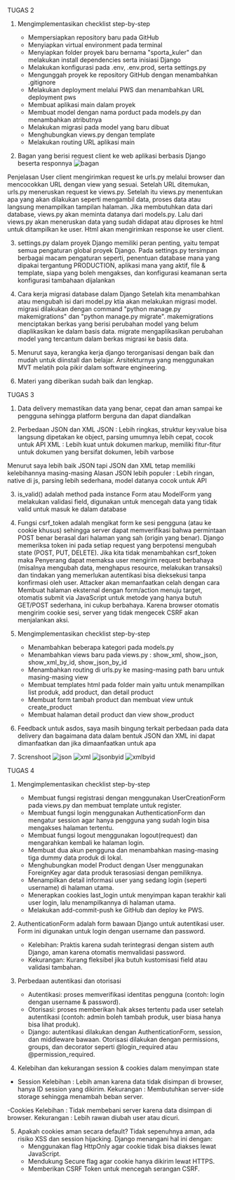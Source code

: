 TUGAS 2
1. Mengimplementasikan checklist step-by-step
    - Mempersiapkan repository baru pada GitHub
    - Menyiapkan virtual environment pada terminal 
    - Menyiapkan folder proyek baru bernama "sporta_kuler" dan melakukan install dependencies serta inisiasi Django
    - Melakukan konfigurasi pada .env, .env.prod, serta settings.py
    - Mengunggah proyek ke repository GitHub dengan menambahkan .gitignore
    - Melakukan deployment melalui PWS dan menambahkan URL deployment pws
    - Membuat aplikasi main dalam proyek
    - Membuat model dengan nama porduct pada models.py dan menambahkan atributnya
    - Melakukan migrasi pada model yang baru dibuat 
    - Menghubungkan views.py dengan template
    - Melakukan routing URL aplikasi main

2. Bagan yang berisi request client ke web aplikasi berbasis Django beserta responnya
![bagan](image.png)

Penjelasan
User client mengirimkan request ke urls.py melalui browser dan mencocokkan URL dengan view yang sesuai. Setelah URL ditemukan, urls.py meneruskan request ke views.py. Setelah itu views.py menentukan apa yang akan dilakukan seperti mengambil data, proses data atau langsung menampilkan tampilan halaman. Jika membutuhkan data dari database, views.py akan meminta datanya dari models.py. Lalu dari views.py akan meneruskan data yang sudah didapat atau diproses ke html untuk ditampilkan ke user. Html akan mengirimkan response ke user client.

3. settings.py dalam proyek Django memiliki peran penting, yaitu tempat semua pengaturan global proyek Django. Pada settings.py tersimpan berbagai macam pengaturan seperti, penentuan database mana yang dipakai tergantung PRODUCTION, aplikasi mana yang aktif, file & template, siapa yang boleh mengakses, dan konfigurasi keamanan serta konfigurasi tambahaan dijalankan

4. Cara kerja migrasi database dalam Django
Setelah kita menambahkan atau mengubah isi dari model.py ktia akan melakukan migrasi model.
migrasi dilakukan dengan command "python manage.py makemigrations" dan "python manage.py migrate".
makemigrations menciptakan berkas yang berisi perubahan model yang belum diaplikasikan ke dalam basis data.
migrate mengaplikasikan perubahan model yang tercantum dalam berkas migrasi ke basis data. 

5. Menurut saya, kerangka kerja django terorganisasi dengan baik dan mudah untuk diinstall dan belajar. Arsitekturnya yang menggunakan MVT melatih pola pikir dalam software engineering.

6. Materi yang diberikan sudah baik dan lengkap.

TUGAS 3
1. Data delivery memastikan data yang benar, cepat dan aman sampai ke pengguna sehingga platform berguna dan dapat diandalkan

2. Perbedaan JSON dan XML
JSON : Lebih ringkas, struktur key:value bisa langsung dipetakan ke object, parsing umumnya lebih cepat, cocok untuk API
XML : Lebih kuat untuk dokumen markup, memiliki fitur-fitur untuk dokumen yang bersifat dokumen, lebih varbose 

Menurut saya lebih baik JSON tapi JSON dan XML tetap memiliki kelebihannya masing-masing
Alasan JSON lebih populer : Lebih ringan, native di js, parsing lebih sederhana, model datanya cocok untuk API

3. is_valid() adalah method pada instance Form atau ModelForm yang melakukan validasi field, digunakan untuk mencegah data yang tidak valid untuk masuk ke dalam database

4. Fungsi csrf_token adalah mengikat form ke sesi pengguna (atau ke cookie khusus) sehingga server dapat memverifikasi bahwa permintaan POST benar berasal dari halaman yang sah (origin yang benar). Django memeriksa token ini pada setiap request yang berpotensi mengubah state (POST, PUT, DELETE). Jika kita tidak menambahkan csrf_token maka Penyerang dapat memaksa user mengirim request berbahaya (misalnya mengubah data, menghapus resource, melakukan transaksi) dan tindakan yang memerlukan autentikasi bisa dieksekusi tanpa konfirmasi oleh user. Attacker akan memanfaatkan celah dengan cara Membuat halaman eksternal dengan form/action menuju target, otomatis submit via JavaScript untuk metode yang hanya butuh GET/POST sederhana, ini cukup berbahaya. Karena browser otomatis mengirim cookie sesi, server yang tidak mengecek CSRF akan menjalankan aksi.

5. Mengimplementasikan checklist step-by-step
    - Menambahkan beberapa kategori pada models.py 
    - Menambahkan views baru pada views.py : show_xml, show_json, show_xml_by_id, show_json_by_id
    - Menambahkan routing di urls.py ke masing-masing path baru untuk masing-masing view
    - Membuat templates html pada folder main yaitu untuk menampilkan list produk, add product, dan detail product
    - Membuat form tambah product dan membuat view untuk create_product
    - Membuat halaman detail product dan view show_product

6. Feedback untuk asdos, saya masih bingung terkait perbedaan pada data delivery dan bagaimana data dalam bentuk JSON dan XML ini dapat dimanfaatkan dan jika dimaanfaatkan untuk apa

7. Screnshoot 
![json](image-1.png)
![xml](image-2.png)
![jsonbyid](image-3.png)
![xmlbyid](image-4.png)


TUGAS 4
1. Mengimplementasikan checklist step-by-step
    - Membuat fungsi registrasi dengan menggunakan UserCreationForm pada views.py dan membuat template untuk register.
    - Membuat fungsi login menggunakan AuthenticationForm dan mengatur session agar hanya pengguna yang sudah login bisa mengakses halaman tertentu.
    - Membuat fungsi logout menggunakan logout(request) dan mengarahkan kembali ke halaman login.
    - Membuat dua akun pengguna dan menambahkan masing-masing tiga dummy data produk di lokal.
    - Menghubungkan model Product dengan User menggunakan ForeignKey agar data produk terasosiasi dengan pemiliknya.
    - Menampilkan detail informasi user yang sedang login (seperti username) di halaman utama.
    - Menerapkan cookies last_login untuk menyimpan kapan terakhir kali user login, lalu menampilkannya di halaman utama.
    - Melakukan add-commit-push ke GitHub dan deploy ke PWS.
2. AuthenticationForm adalah form bawaan Django untuk autentikasi user. Form ini digunakan untuk login dengan username dan password.

    - Kelebihan: Praktis karena sudah terintegrasi dengan sistem auth Django, aman karena otomatis memvalidasi password.
    - Kekurangan: Kurang fleksibel jika butuh kustomisasi field atau validasi tambahan.

3. Perbedaan autentikasi dan otorisasi

    - Autentikasi: proses memverifikasi identitas pengguna (contoh: login dengan username & password).
    - Otorisasi: proses memberikan hak akses tertentu pada user setelah autentikasi (contoh: admin boleh tambah produk, user biasa hanya bisa lihat produk).
    - Django: autentikasi dilakukan dengan AuthenticationForm, session, dan middleware bawaan. Otorisasi dilakukan dengan permissions, groups, dan decorator seperti @login_required atau @permission_required. 

4. Kelebihan dan kekurangan session & cookies dalam menyimpan state
- Session
Kelebihan : Lebih aman karena data tidak disimpan di browser, hanya ID session yang dikirim.
Kekurangan : Membutuhkan server-side storage sehingga menambah beban server.

-Cookies
Kelebihan : Tidak membebani server karena data disimpan di browser.
Kekurangan : Lebih rawan diubah user atau dicuri.

5. Apakah cookies aman secara default?
    Tidak sepenuhnya aman, ada risiko XSS dan session hijacking. Django menangani hal ini dengan:
    - Menggunakan flag HttpOnly agar cookie tidak bisa diakses lewat JavaScript.
    - Mendukung Secure flag agar cookie hanya dikirim lewat HTTPS.
    - Memberikan CSRF Token untuk mencegah serangan CSRF.

